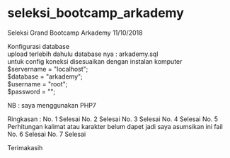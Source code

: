 # seleksi_bootcamp_arkademy
Seleksi Grand Bootcamp Arkademy 11/10/2018

Konfigurasi database <br>
upload terlebih dahulu database nya : arkademy.sql<br>
untuk config koneksi disesuaikan dengan instalan komputer <br>
$servername		= "localhost";<br>
$database 		= "arkademy";<br>
$username		= "root";<br>
$password		= ""; <br>

NB : saya menggunakan PHP7

Ringkasan : 
No. 1 Selesai
No. 2 Selesai
No. 3 Selesai
No. 4 Selesai
No. 5 Perhitungan kalimat atau karakter belum dapet jadi saya asumsikan ini fail
No. 6 Selesai
No. 7 Selesai

Terimakasih 
